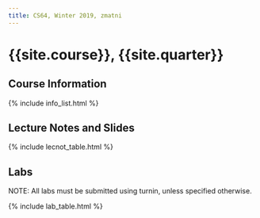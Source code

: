```yaml
---
title: CS64, Winter 2019, zmatni
---
```


# {{site.course}}, {{site.quarter}}

## Course Information

{% include info_list.html %}

## Lecture Notes and Slides

{% include lecnot_table.html %}

## Labs

NOTE: All labs must be submitted using turnin, unless specified otherwise.

{% include lab_table.html %}


